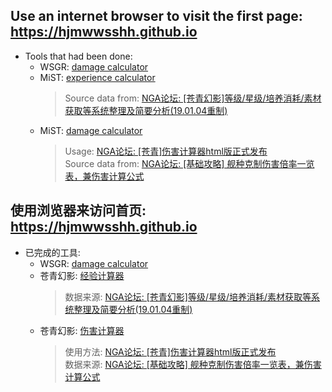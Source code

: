 ## Use an internet browser to visit the first page: https://hjmwwsshh.github.io
* Tools that had been done:
   * WSGR: [damage calculator](https://hjmwwsshh.github.io/DamageCalculator.html)
   * MiST: [experience calculator](https://hjmwwsshh.github.io/Mist/Mist_expcal/Mist_expcal.html) 
     > Source data from: [NGA论坛: [苍青幻影]等级/星级/培养消耗/素材获取等系统整理及简要分析(19.01.04重制)](https://bbs.nga.cn/read.php?pid=297176191)
   * MiST: [damage calculator](https://hjmwwsshh.github.io/Mist/Mist_dmgcal/Mist_dmgcal.html)   
     > Usage: [NGA论坛: [苍青]伤害计算器html版正式发布](https://bbs.nga.cn/read.php?tid=16859461&_fp=2)  
     > Source data from: [NGA论坛: [基础攻略] 舰种克制伤害倍率一览表，兼伤害计算公式](https://bbs.nga.cn/read.php?tid=15044121)
   
## 使用浏览器来访问首页: https://hjmwwsshh.github.io
* 已完成的工具:
   * WSGR: [damage calculator](https://hjmwwsshh.github.io/DamageCalculator.html)
   * 苍青幻影: [经验计算器](https://hjmwwsshh.github.io/Mist/Mist_expcal/Mist_expcal.html)
     > 数据来源: [NGA论坛: [苍青幻影]等级/星级/培养消耗/素材获取等系统整理及简要分析(19.01.04重制)](https://bbs.nga.cn/read.php?pid=297176191)
   * 苍青幻影: [伤害计算器](https://hjmwwsshh.github.io/Mist/Mist_dmgcal/Mist_dmgcal.html)
     > 使用方法: [NGA论坛: [苍青]伤害计算器html版正式发布](https://bbs.nga.cn/read.php?tid=16859461&_fp=2)      
     > 数据来源: [NGA论坛: [基础攻略] 舰种克制伤害倍率一览表，兼伤害计算公式](https://bbs.nga.cn/read.php?tid=15044121)
